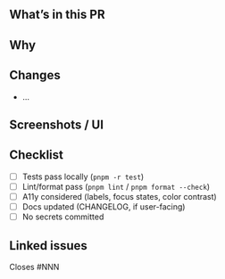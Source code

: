 ## What’s in this PR
<!-- Short summary -->

## Why
<!-- User value / problem statement -->

## Changes
- …

## Screenshots / UI
<!-- Before/after if UI -->

## Checklist
- [ ] Tests pass locally (`pnpm -r test`)
- [ ] Lint/format pass (`pnpm lint` / `pnpm format --check`)
- [ ] A11y considered (labels, focus states, color contrast)
- [ ] Docs updated (CHANGELOG, if user-facing)
- [ ] No secrets committed

## Linked issues
Closes #NNN

